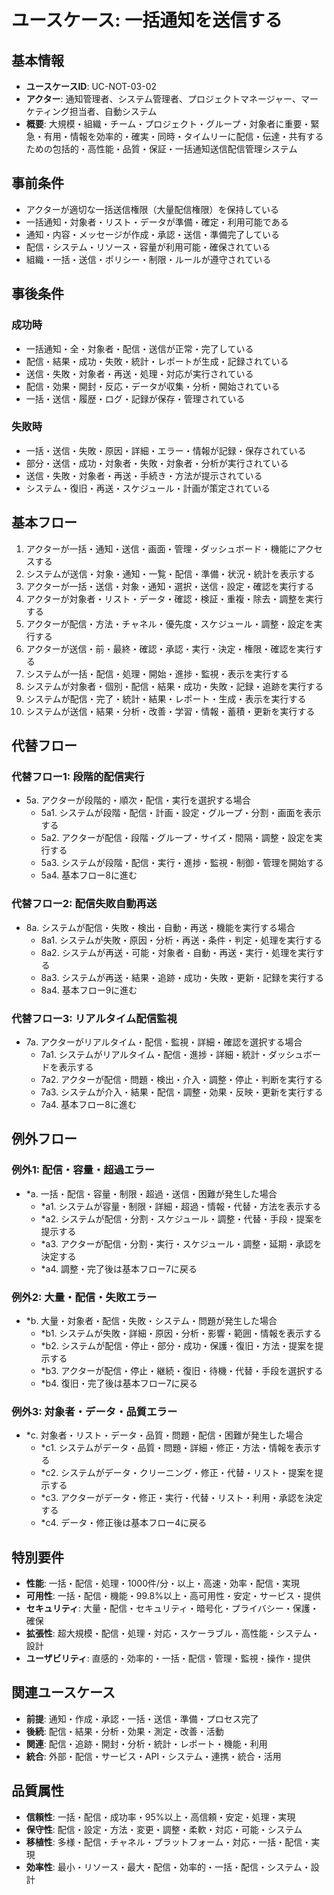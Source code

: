 # ユースケース: 一括通知を送信する

## 基本情報
- **ユースケースID**: UC-NOT-03-02
- **アクター**: 通知管理者、システム管理者、プロジェクトマネージャー、マーケティング担当者、自動システム
- **概要**: 大規模・組織・チーム・プロジェクト・グループ・対象者に重要・緊急・有用・情報を効率的・確実・同時・タイムリーに配信・伝達・共有するための包括的・高性能・品質・保証・一括通知送信配信管理システム

## 事前条件
- アクターが適切な一括送信権限（大量配信権限）を保持している
- 一括通知・対象者・リスト・データが準備・確定・利用可能である
- 通知・内容・メッセージが作成・承認・送信・準備完了している
- 配信・システム・リソース・容量が利用可能・確保されている
- 組織・一括・送信・ポリシー・制限・ルールが遵守されている

## 事後条件
### 成功時
- 一括通知・全・対象者・配信・送信が正常・完了している
- 配信・結果・成功・失敗・統計・レポートが生成・記録されている
- 送信・失敗・対象者・再送・処理・対応が実行されている
- 配信・効果・開封・反応・データが収集・分析・開始されている
- 一括・送信・履歴・ログ・記録が保存・管理されている

### 失敗時
- 一括・送信・失敗・原因・詳細・エラー・情報が記録・保存されている
- 部分・送信・成功・対象者・失敗・対象者・分析が実行されている
- 送信・失敗・対象者・再送・手続き・方法が提示されている
- システム・復旧・再送・スケジュール・計画が策定されている

## 基本フロー
1. アクターが一括・通知・送信・画面・管理・ダッシュボード・機能にアクセスする
2. システムが送信・対象・通知・一覧・配信・準備・状況・統計を表示する
3. アクターが一括・送信・対象・通知・選択・送信・設定・確認を実行する
4. アクターが対象者・リスト・データ・確認・検証・重複・除去・調整を実行する
5. アクターが配信・方法・チャネル・優先度・スケジュール・調整・設定を実行する
6. アクターが送信・前・最終・確認・承認・実行・決定・権限・確認を実行する
7. システムが一括・配信・処理・開始・進捗・監視・表示を実行する
8. システムが対象者・個別・配信・結果・成功・失敗・記録・追跡を実行する
9. システムが配信・完了・統計・結果・レポート・生成・表示を実行する
10. システムが送信・結果・分析・改善・学習・情報・蓄積・更新を実行する

## 代替フロー
### 代替フロー1: 段階的配信実行
- 5a. アクターが段階的・順次・配信・実行を選択する場合
  - 5a1. システムが段階・配信・計画・設定・グループ・分割・画面を表示する
  - 5a2. アクターが配信・段階・グループ・サイズ・間隔・調整・設定を実行する
  - 5a3. システムが段階・配信・実行・進捗・監視・制御・管理を開始する
  - 5a4. 基本フロー8に進む

### 代替フロー2: 配信失敗自動再送
- 8a. システムが配信・失敗・検出・自動・再送・機能を実行する場合
  - 8a1. システムが失敗・原因・分析・再送・条件・判定・処理を実行する
  - 8a2. システムが再送・可能・対象者・自動・再送・実行・処理を実行する
  - 8a3. システムが再送・結果・追跡・成功・失敗・更新・記録を実行する
  - 8a4. 基本フロー9に進む

### 代替フロー3: リアルタイム配信監視
- 7a. アクターがリアルタイム・配信・監視・詳細・確認を選択する場合
  - 7a1. システムがリアルタイム・配信・進捗・詳細・統計・ダッシュボードを表示する
  - 7a2. アクターが配信・問題・検出・介入・調整・停止・判断を実行する
  - 7a3. システムが介入・結果・配信・調整・効果・反映・更新を実行する
  - 7a4. 基本フロー8に進む

## 例外フロー
### 例外1: 配信・容量・超過エラー
- *a. 一括・配信・容量・制限・超過・送信・困難が発生した場合
  - *a1. システムが容量・制限・詳細・超過・情報・代替・方法を表示する
  - *a2. システムが配信・分割・スケジュール・調整・代替・手段・提案を提示する
  - *a3. アクターが配信・分割・実行・スケジュール・調整・延期・承認を決定する
  - *a4. 調整・完了後は基本フロー7に戻る

### 例外2: 大量・配信・失敗エラー
- *b. 大量・対象者・配信・失敗・システム・問題が発生した場合
  - *b1. システムが失敗・詳細・原因・分析・影響・範囲・情報を表示する
  - *b2. システムが配信・停止・部分・成功・保護・復旧・方法・提案を提示する
  - *b3. アクターが配信・停止・継続・復旧・待機・代替・手段を選択する
  - *b4. 復旧・完了後は基本フロー7に戻る

### 例外3: 対象者・データ・品質エラー
- *c. 対象者・リスト・データ・品質・問題・配信・困難が発生した場合
  - *c1. システムがデータ・品質・問題・詳細・修正・方法・情報を表示する
  - *c2. システムがデータ・クリーニング・修正・代替・リスト・提案を提示する
  - *c3. アクターがデータ・修正・実行・代替・リスト・利用・承認を決定する
  - *c4. データ・修正後は基本フロー4に戻る

## 特別要件
- **性能**: 一括・配信・処理・1000件/分・以上・高速・効率・配信・実現
- **可用性**: 一括・配信・機能・99.8%以上・高可用性・安定・サービス・提供
- **セキュリティ**: 大量・配信・セキュリティ・暗号化・プライバシー・保護・確保
- **拡張性**: 超大規模・配信・処理・対応・スケーラブル・高性能・システム・設計
- **ユーザビリティ**: 直感的・効率的・一括・配信・管理・監視・操作・提供

## 関連ユースケース
- **前提**: 通知・作成・承認・一括・送信・準備・プロセス完了
- **後続**: 配信・結果・分析・効果・測定・改善・活動
- **関連**: 配信・追跡・開封・分析・統計・レポート・機能・利用
- **統合**: 外部・配信・サービス・API・システム・連携・統合・活用

## 品質属性
- **信頼性**: 一括・配信・成功率・95%以上・高信頼・安定・処理・実現
- **保守性**: 配信・設定・方法・変更・調整・柔軟・対応・可能・システム
- **移植性**: 多様・配信・チャネル・プラットフォーム・対応・一括・配信・実現
- **効率性**: 最小・リソース・最大・配信・効率的・一括・配信・システム・設計